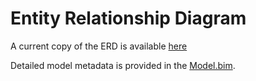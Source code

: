 # Entity Relationship Diagram

A current copy of the ERD is available [here](https://lucid.app/documents/view/0455a610-b100-4d26-858c-84c351c1e502)

Detailed model metadata is provided in the [Model.bim](https://github.com/WPES-Analytics/YouthEducationToolkit/blob/main/DataModel/Model.bim).  
